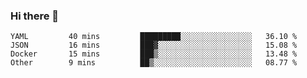 ### Hi there 👋


<!--START_SECTION:waka-->

```text
YAML         40 mins         █████████░░░░░░░░░░░░░░░░   36.10 %
JSON         16 mins         ███▓░░░░░░░░░░░░░░░░░░░░░   15.08 %
Docker       15 mins         ███▒░░░░░░░░░░░░░░░░░░░░░   13.48 %
Other        9 mins          ██▒░░░░░░░░░░░░░░░░░░░░░░   08.77 %
```

<!--END_SECTION:waka-->

<!--
**ssrahul96/ssrahul96** is a ✨ _special_ ✨ repository because its `README.md` (this file) appears on your GitHub profile.

Here are some ideas to get you started:

- 🔭 I’m currently working on ...
- 🌱 I’m currently learning ...
- 👯 I’m looking to collaborate on ...
- 🤔 I’m looking for help with ...
- 💬 Ask me about ...
- 📫 How to reach me: ...
- 😄 Pronouns: ...
- ⚡ Fun fact: ...
-->
